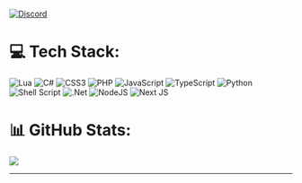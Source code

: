 [![Discord](https://img.shields.io/badge/Discord-%237289DA.svg?logo=discord&logoColor=white)](https://discord.gg/FDyj7Kbx7z) 

# 💻 Tech Stack:
![Lua](https://img.shields.io/badge/lua-%232C2D72.svg?style=flat&logo=lua&logoColor=white) 
![C#](https://img.shields.io/badge/c%23-%23239120.svg?style=flat&logo=c-sharp&logoColor=white) 
![CSS3](https://img.shields.io/badge/css3-%231572B6.svg?style=flat&logo=css3&logoColor=white) 
![PHP](https://img.shields.io/badge/php-%23777BB4.svg?style=flat&logo=php&logoColor=white) 
![JavaScript](https://img.shields.io/badge/javascript-%23323330.svg?style=flat&logo=javascript&logoColor=%23F7DF1E) 
![TypeScript](https://img.shields.io/badge/typescript-%23007ACC.svg?style=flat&logo=typescript&logoColor=white) 
![Python](https://img.shields.io/badge/python-3670A0?style=flat&logo=python&logoColor=ffdd54) 
![Shell Script](https://img.shields.io/badge/shell_script-%23121011.svg?style=flat&logo=gnu-bash&logoColor=white) 
![.Net](https://img.shields.io/badge/.NET-5C2D91?style=flat&logo=.net&logoColor=white) 
![NodeJS](https://img.shields.io/badge/node.js-6DA55F?style=flat&logo=node.js&logoColor=white) 
![Next JS](https://img.shields.io/badge/Next-black?style=flat&logo=next.js&logoColor=white) 
# 📊 GitHub Stats:
![](https://github-readme-stats.vercel.app/api?username=dailybgl&theme=radical&hide_border=false&include_all_commits=true&count_private=true)<br/>

---

<!-- Proudly created with GPRM ( https://gprm.itsvg.in ) -->
